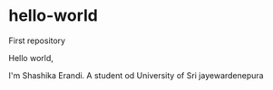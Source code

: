 # hello-world
First repository

Hello world,

I'm Shashika Erandi. A student od University of Sri jayewardenepura

